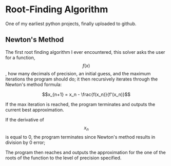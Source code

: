 # Root-Finding Algorithm
One of my earliest python projects, finally uploaded to github.

## Newton's Method

The first root finding algorithm I ever encountered, this solver asks the user for a function, $$f(x)$$, how many decimals of precision, an initial guess, and the maximum iterations the program should do; it then recursively iterates through the Newton's method formula:

$$x_{n+1} = x_n - \frac{f(x_n)}{f'(x_n)}$$

If the max iteration is reached, the program terminates and outputs the current best approximation.

If the derivative of $$x_n$$ is equal to 0, the program terminates since Newton's method results in division by 0 error;

The program then reaches and outputs the approximation for the one of the roots of the function to the level of precision specified.
